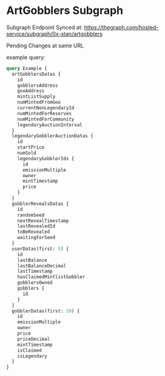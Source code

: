 # ArtGobblers Subgraph

Subgraph Endpoint
Synced at: <https://thegraph.com/hosted-service/subgraph/0x-stan/artgobblers>

Pending Changes at same URL

example query:

```graphql
query Example {
  artGobblersDatas {
    id
    gobblersAddress
    gooAddress
    mintListSupply
    numMintedFromGoo
    currentNonLegendaryId
    numMintedForReserves
    numMintedForCommunity
    legendaryAuctionInterval
  }
  legendaryGobblerAuctionDatas {
    id
    startPrice
    numSold
    legendaryGobblerIds {
      id
      emissionMultiple
      owner
      mintTimestamp
      price
    }
  }
  gobblerRevealsDatas {
    id
    randomSeed
    nextRevealTimestamp
    lastRevealedId
    toBeRevealed
    waitingForSeed
  }
  userDatas(first: 5) {
    id
    lastBalance
    lastBalanceDecimal
    lastTimestamp
    hasClaimedMintlistGobbler
    gobblersOwned
    gobblers {
      id
    }
  }
  gobblerDatas(first: 20) {
    id
    emissionMultiple
    owner
    price
    priceDecimal
    mintTimestamp
    isClaimed
    isLegendary
  }
}
```
